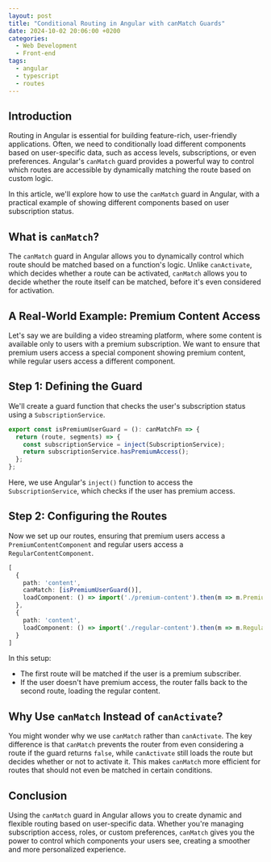 ```yaml
---
layout: post
title: "Conditional Routing in Angular with canMatch Guards"
date: 2024-10-02 20:06:00 +0200
categories:
  - Web Development
  - Front-end
tags:
  - angular
  - typescript
  - routes
---
```


## Introduction
Routing in Angular is essential for building feature-rich, user-friendly applications. Often, we need to conditionally load different components based on user-specific data, such as access levels, subscriptions, or even preferences. Angular's `canMatch` guard provides a powerful way to control which routes are accessible by dynamically matching the route based on custom logic.

In this article, we'll explore how to use the `canMatch` guard in Angular, with a practical example of showing different components based on user subscription status.

## What is `canMatch`?
The `canMatch` guard in Angular allows you to dynamically control which route should be matched based on a function's logic. Unlike `canActivate`, which decides whether a route can be activated, `canMatch` allows you to decide whether the route itself can be matched, before it's even considered for activation.

## A Real-World Example: Premium Content Access
Let's say we are building a video streaming platform, where some content is available only to users with a premium subscription. We want to ensure that premium users access a special component showing premium content, while regular users access a different component.

## Step 1: Defining the Guard
We'll create a guard function that checks the user's subscription status using a `SubscriptionService`.

```typescript
export const isPremiumUserGuard = (): canMatchFn => {
  return (route, segments) => {
    const subscriptionService = inject(SubscriptionService);
    return subscriptionService.hasPremiumAccess();
  };
};
```

Here, we use Angular's `inject()` function to access the `SubscriptionService`, which checks if the user has premium access.

## Step 2: Configuring the Routes
Now we set up our routes, ensuring that premium users access a `PremiumContentComponent` and regular users access a `RegularContentComponent`.

```typescript
[
  {
    path: 'content',
    canMatch: [isPremiumUserGuard()],
    loadComponent: () => import('./premium-content').then(m => m.PremiumContentComponent),
  },
  {
    path: 'content',
    loadComponent: () => import('./regular-content').then(m => m.RegularContentComponent),
  }
]
```

In this setup:

- The first route will be matched if the user is a premium subscriber.
- If the user doesn't have premium access, the router falls back to the second route, loading the regular content.

## Why Use `canMatch` Instead of `canActivate`?
You might wonder why we use `canMatch` rather than `canActivate`. The key difference is that `canMatch` prevents the router from even considering a route if the guard returns `false`, while `canActivate` still loads the route but decides whether or not to activate it. This makes `canMatch` more efficient for routes that should not even be matched in certain conditions.

## Conclusion
Using the `canMatch` guard in Angular allows you to create dynamic and flexible routing based on user-specific data. Whether you're managing subscription access, roles, or custom preferences, `canMatch` gives you the power to control which components your users see, creating a smoother and more personalized experience.

